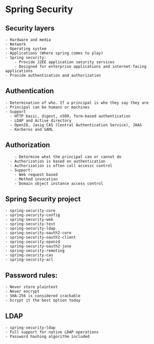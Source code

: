# Spring Security
  ## Security layers
    - Hardware and media
    - Network
    - Operating system
    - Applications (Where spring comes to play)
    - Spring security:
      	- Provide J2EE application security services
      	- Designed for enterprise applications and internet-facing applications
	- Provide authentication and authorization
  ## Authentication
  	- Determination of who. If a principal is who they say they are
  	- Principal can be humans or machines
  	- Support
	  - HTTP basic, digest, x509, form-based authentication
	  - LDAP and Active directory
	  - OpenID, Jasig CAS (Central Authentication Service), JAAS
	  - Kerberos and SAML
  ## Authorization
    	- Determine what the principal can or cannot do
	  - Authorization is based on authentication
	  - Authorization is often call accessc control
	  - Support: 
	  	- Web request based
	  	- Method invocation
	  	- Domain object instance access control
  ## Spring Security project
  	- spring-security-core
  	- spring-security-config
  	- spring-security-web
  	- spring-security-test
  	- spring-security-ldap
  	- spring-security-oauth2-core
  	- spring-security-oauth2-client
  	- spring-security-openid
  	- spring-security-oauth2-jose
  	- spring-security-remoting
  	- spring-security-cas
  	- spring-security-acl
  ## Password rules: 
    - Never store plaintext
    - Never encrypt
    - SHA-256 is considered crackable
    - bcrypt it the best option today
  ## LDAP
  	- spring-security-ldap
	- Full support for native LDAP operations
	- Password hashing algorithm included	
  
